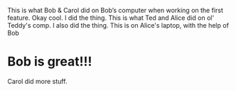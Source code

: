 This is what Bob & Carol did on Bob’s computer when working on the first feature. Okay cool. I did the thing.
This is what Ted and Alice did on ol' Teddy's comp. I also did the thing.
This is on Alice's laptop, with the help of Bob
# Bob is great!!!

Carol did more stuff.